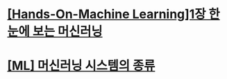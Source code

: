 # [[Hands-On-Machine Learning]1장 한 눈에 보는 머신러닝](https://velog.io/@yoonie_03/Hands-On-Machine-Learning1%EC%9E%A5-%ED%95%9C-%EB%88%88%EC%97%90-%EB%B3%B4%EB%8A%94-%EB%A8%B8%EC%8B%A0%EB%9F%AC%EB%8B%9D)

# [[ML] 머신러닝 시스템의 종류](https://velog.io/@yoonie_03/ML-%EB%A8%B8%EC%8B%A0%EB%9F%AC%EB%8B%9D-%EC%8B%9C%EC%8A%A4%ED%85%9C%EC%9D%98-%EC%A2%85%EB%A5%98)
